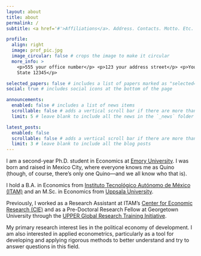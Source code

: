 ```yaml
---
layout: about
title: about
permalink: /
subtitle: <a href='#'>Affiliations</a>. Address. Contacts. Motto. Etc.

profile:
  align: right
  image: prof_pic.jpg
  image_circular: false # crops the image to make it circular
  more_info: >
    <p>555 your office number</p> <p>123 your address street</p> <p>Your City,
    State 12345</p>

selected_papers: false # includes a list of papers marked as "selected={true}"
social: true # includes social icons at the bottom of the page

announcements:
  enabled: false # includes a list of news items
  scrollable: false # adds a vertical scroll bar if there are more than 3 news items
  limit: 5 # leave blank to include all the news in the `_news` folder

latest_posts:
  enabled: false
  scrollable: false # adds a vertical scroll bar if there are more than 3 new posts items
  limit: 3 # leave blank to include all the blog posts
---
```


I am a second-year Ph.D. student in Economics at
[Emory University](https://www.emory.edu/home/index.html). I was born and raised in Mexico City, where everyone knows me as Quino (though, of course, there’s only one Quino—and we all know who that is).

I hold a B.A. in
Economics from
[Instituto Tecnológico Autónomo de México (ITAM)](https://www.itam.mx/) and an
M.Sc. in Economics from [Uppsala University](https://www.uu.se/en).

Previously, I worked as a Research Assistant at ITAM’s
[Center for Economic Research (CIE)](https://cie.itam.mx/) and as a Pre-Doctoral
Research Fellow at Georgetown University through the
[UPPER Global Research Training Initiative](https://upperesearch.org/grti/).

My primary research interest lies in the political economy of development. I am also interested in applied econometrics, particularly as a tool for developing and applying rigorous methods to better understand and try to answer questions in this field.

